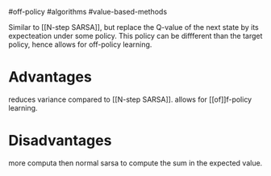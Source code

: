 #off-policy #algorithms #value-based-methods 

Similar to [[N-step SARSA]], but replace the Q-value of the next state by its expecteation under some policy. This policy can be diffferent than the target policy, hence allows for off-policy learning.


# Advantages
reduces variance compared to [[N-step SARSA]].
allows for [[of]]f-policy learning.

# Disadvantages
more computa then normal sarsa to compute the sum in the expected value.



